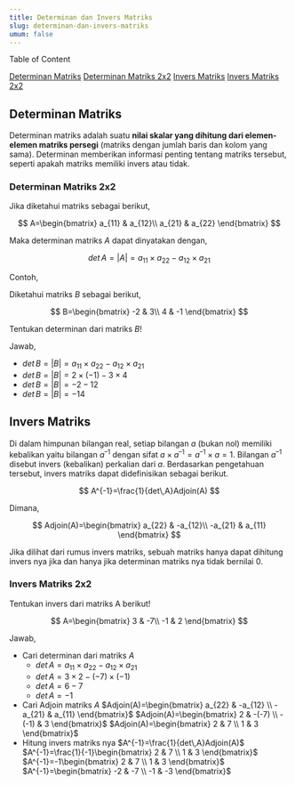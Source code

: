 ```yaml
---
title: Determinan dan Invers Matriks
slug: determinan-dan-invers-matriks
umum: false
---
```


<div class="">
  <p class="font-medium text-lg text-black mb-1">Table of Content</p>
  <div class="flex flex-col">
    <a class="text-violet-600 hover:text-violet-700" href="/smambo/materi/determinan-dan-invers-matriks#determinan-matriks">Determinan Matriks</a>
    <a class="pl-6 text-violet-600 hover:text-violet-700" href="/smambo/materi/determinan-dan-invers-matriks#determinan-matriks-2x2">Determinan Matriks 2x2</a>
    <a class="text-violet-600 hover:text-violet-700" href="/smambo/materi/determinan-dan-invers-matriks#invers-matriks">Invers Matriks</a>
		<a class="pl-6 text-violet-600 hover:text-violet-700" href="/smambo/materi/determinan-dan-invers-matriks#invers-matriks-2x2">Invers Matriks 2x2</a>
  </div>
</div>

## Determinan Matriks

Determinan matriks adalah suatu **nilai skalar yang dihitung dari elemen-elemen matriks persegi** (matriks dengan jumlah baris dan kolom yang sama). Determinan memberikan informasi penting tentang matriks tersebut, seperti apakah matriks memiliki invers atau tidak.

### Determinan Matriks 2x2

Jika diketahui matriks sebagai berikut,

$$
A=\begin{bmatrix}
a_{11} & a_{12}\\
a_{21} & a_{22}
\end{bmatrix}
$$

Maka determinan matriks $A$ dapat dinyatakan dengan,

$$
det\,A=|A|=a_{11} \times a_{22} -a_{12} \times a_{21}
$$

Contoh,

Diketahui matriks $B$ sebagai berikut,

$$
B=\begin{bmatrix}
-2 & 3\\
4 & -1
\end{bmatrix}
$$

Tentukan determinan dari matriks $B$!

Jawab,

- $det\,B=|B|=a_{11} \times a_{22} -a_{12} \times a_{21}$
- $det\,B=|B|=2 \times (-1) -3 \times 4$
- $det\,B=|B|=-2 -12$
- $det\,B=|B|=-14$

## Invers Matriks

Di dalam himpunan bilangan real, setiap bilangan $a$ (bukan nol) memiliki kebalikan yaitu bilangan $a^{–1}$ dengan sifat $a \times a^{–1} = a^{–1} \times a = 1$. Bilangan $a^{–1}$ disebut invers (kebalikan) perkalian dari $a$. Berdasarkan pengetahuan tersebut, invers matriks dapat didefinisikan sebagai berikut.

$$
A^{-1}=\frac{1}{det\,A}Adjoin(A)
$$

Dimana,

$$
Adjoin(A)=\begin{bmatrix}
a_{22} & -a_{12}\\
-a_{21} & a_{11}
\end{bmatrix}
$$

Jika dilihat dari rumus invers matriks, sebuah matriks hanya dapat dihitung invers nya jika dan hanya jika determinan matriks nya tidak bernilai 0.

### Invers Matriks 2x2

Tentukan invers dari matriks A berikut!

$$
A=\begin{bmatrix}
3 & -7\\
-1 & 2
\end{bmatrix}
$$

Jawab,

- Cari determinan dari matriks $A$
  - $det\,A=a_{11} \times a_{22} -a_{12} \times a_{21}$
  - $det\,A=3 \times 2 -(-7) \times (-1)$
  - $det\,A=6-7$
  - $det\,A=-1$
- Cari Adjoin matriks $A$
  $Adjoin(A)=\begin{bmatrix} a_{22} & -a_{12} \\ -a_{21} & a_{11} \end{bmatrix}$
  $Adjoin(A)=\begin{bmatrix} 2 & -(-7) \\ -(-1) & 3 \end{bmatrix}$
  $Adjoin(A)=\begin{bmatrix} 2 & 7 \\ 1 & 3 \end{bmatrix}$
- Hitung invers matriks nya
  $A^{-1}=\frac{1}{det\,A}Adjoin(A)$
  $A^{-1}=\frac{1}{-1}\begin{bmatrix} 2 & 7 \\ 1 & 3 \end{bmatrix}$
  $A^{-1}=-1\begin{bmatrix} 2 & 7 \\ 1 & 3 \end{bmatrix}$
  $A^{-1}=\begin{bmatrix} -2 & -7 \\ -1 & -3 \end{bmatrix}$

